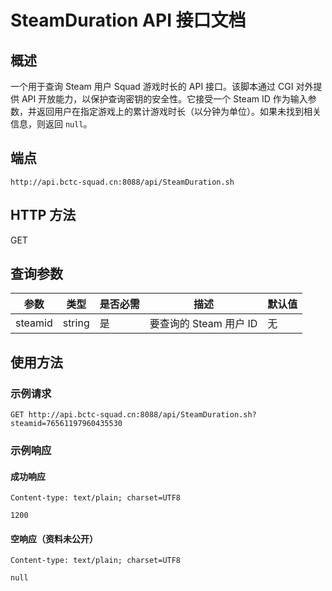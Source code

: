 # SteamDuration API 接口文档

## 概述
一个用于查询 Steam 用户 Squad 游戏时长的 API 接口。该脚本通过 CGI 对外提供 API 开放能力，以保护查询密钥的安全性。它接受一个 Steam ID 作为输入参数，并返回用户在指定游戏上的累计游戏时长（以分钟为单位）。如果未找到相关信息，则返回 `null`。

## 端点
`http://api.bctc-squad.cn:8088/api/SteamDuration.sh`

## HTTP 方法
GET

## 查询参数

| 参数      | 类型   | 是否必需 | 描述                   | 默认值 |
|-----------|--------|----------|------------------------|--------|
| steamid   | string | 是       | 要查询的 Steam 用户 ID | 无     |

## 使用方法
### 示例请求
```
GET http://api.bctc-squad.cn:8088/api/SteamDuration.sh?steamid=76561197960435530
```

### 示例响应
#### 成功响应
```
Content-type: text/plain; charset=UTF8

1200
```

#### 空响应（资料未公开）
```
Content-type: text/plain; charset=UTF8

null
```
